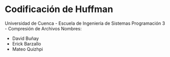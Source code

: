 # Codificación de Huffman 
Universidad de Cuenca - Escuela de Ingeniería de Sistemas
Programación 3 - Compresión de Archivos
Nombres:
- David Buñay
- Erick Barzallo
- Mateo Quizhpi
